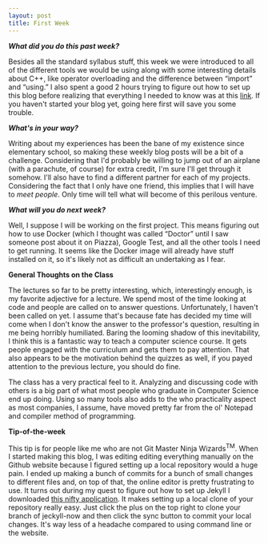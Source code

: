 ```yaml
---
layout: post
title: First Week
---
```

<p><b><i>What did you do this past week?</i></b></p>
<p>Besides all the standard syllabus stuff, this week we were introduced to all of the different tools we would be using along with some interesting details about C++, like operator overloading and the difference between “import” and “using.” I also spent a good 2 hours trying to figure out how to set up this blog before realizing that everything I needed to know was at this <a href="https://www.smashingmagazine.com/2014/08/build-blog-jekyll-github-pages/">link</a>. If you haven't started your blog yet, going here first will save you some trouble.</p>
<p><b><i>What's in your way?</i></b></p>
<p>Writing about my experiences has been the bane of my existence since elementary school, so making these weekly blog posts will be a bit of a challenge. Considering that I'd probably be willing to jump out of an airplane (with a parachute, of course) for extra credit, I'm sure I'll get through it somehow. I'll also have to find a different partner for each of my projects. Considering the fact that I only have one friend, this implies that I will have to <i>meet people</i>. Only time will tell what will become of this perilous venture.</p>
<p><b><i>What will you do next week?</i></b></p>
<p>Well, I suppose I will be working on the first project. This means figuring out how to use Docker (which I thought was called “Doctor” until I saw someone post about it on Piazza), Google Test, and all the other tools I need to get running. It seems like the Docker image will already have stuff installed on it, so it's likely not as difficult an undertaking as I fear.</p>
<p><b>General Thoughts on the Class</b></p>
<p>The lectures so far to be pretty interesting, which, interestingly enough, is my favorite adjective for a lecture. We spend most of the time looking at code and people are called on to answer questions. Unfortunately, I haven't been called on yet. I assume that's because fate has decided my time will come when I don't know the answer to the professor's question, resulting in me being horribly humiliated. Baring the looming shadow of this inevitability, I think this is a fantastic way to teach a computer science course. It gets people engaged with the curriculum and gets them to pay attention. That also appears to be the motivation behind the quizzes as well, if you payed attention to the previous lecture, you should do fine.</p>
<p>The class has a very practical feel to it. Analyzing and discussing code with others is a big part of what most people who graduate in Computer Science end up doing. Using so many tools also adds to the who practicality aspect as most companies, I assume, have moved pretty far from the ol' Notepad and compiler method of programming.</p>
<p><b>Tip-of-the-week</b></p>
<p>This tip is for people like me who are not Git Master Ninja Wizards<sup>TM</sup>. When I started making this blog, I was editing editing everything manually on the Github website because I figured setting up a local repository would a huge pain. I ended up making a bunch of commits for a bunch of small changes to different files and, on top of that, the online editor is pretty frustrating to use. It turns out during my quest to figure out how to set up Jekyll I downloaded <a href="https://desktop.github.com/">this nifty application</a>. It makes setting up a local clone of your repository really easy. Just click the plus on the top right to clone your branch of jeckyll-now and then click the sync button to commit your local changes. It's way less of a headache compared to using command line or the website.</p>
